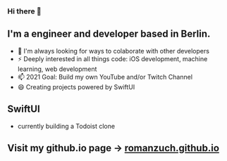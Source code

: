 ### Hi there 👋

## I'm a engineer and developer based in Berlin.

- 💬 I'm always looking for ways to colaborate with other developers
- ⚡ Deeply interested in all things code: iOS development, machine learning, web development
- 📫 2021 Goal: Build my own YouTube and/or Twitch Channel
- 😄 Creating projects powered by SwiftUI

## SwiftUI

- currently building a Todoist clone

## Visit my github.io page &rarr; [romanzuch.github.io](https://romanzuch.github.io/)

<!--
**romanzuch/romanzuch** is a ✨ _special_ ✨ repository because its `README.md` (this file) appears on your GitHub profile.

Here are some ideas to get you started:

- 🔭 I’m currently working on ...
- 🌱 I’m currently learning ...
- 👯 I’m looking to collaborate on ...
- 🤔 I’m looking for help with ...
- 💬 Ask me about ...
- 📫 How to reach me: ...
- 😄 Pronouns: ...
- ⚡ Fun fact: ...
-->
